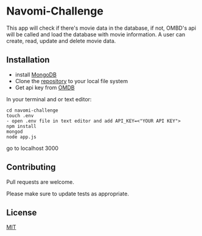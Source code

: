 # Navomi-Challenge

This app will check if there's movie data in the database, if not, OMBD's api will be called and load the database with movie information.  A user can create, read, update and delete movie data.

## Installation

- install [MongoDB](https://docs.mongodb.com/manual/installation/)
- Clone the [repository](https://github.com/d-nop/navomi-challenge.git) to your local file system 
- Get api key from [OMDB](http://www.omdbapi.com/apikey.aspx)

In your terminal and or text editor:
```
cd navomi-challenge
touch .env
- open .env file in text editor and add API_KEY=<"YOUR API KEY">
npm install
mongod
node app.js
```
go to localhost 3000

## Contributing
Pull requests are welcome.

Please make sure to update tests as appropriate.

## License
[MIT](https://choosealicense.com/licenses/mit/)
